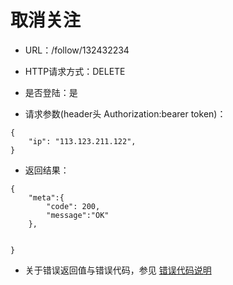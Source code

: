 # 取消关注

- URL：/follow/132432234

- HTTP请求方式：DELETE

- 是否登陆：是

- 请求参数(header头 Authorization:bearer token)：

```
{
    "ip": "113.123.211.122",  
}
```

- 返回结果：

```
{
    "meta":{
        "code": 200,   
        "message":"OK"
    },
    
    
}
```

- 关于错误返回值与错误代码，参见 [错误代码说明](../README.md)